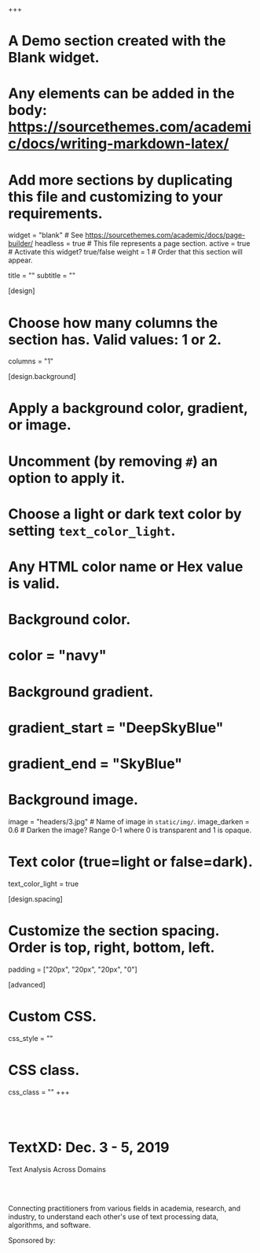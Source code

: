 +++
# A Demo section created with the Blank widget.
# Any elements can be added in the body: https://sourcethemes.com/academic/docs/writing-markdown-latex/
# Add more sections by duplicating this file and customizing to your requirements.

widget = "blank"  # See https://sourcethemes.com/academic/docs/page-builder/
headless = true  # This file represents a page section.
active = true  # Activate this widget? true/false
weight = 1  # Order that this section will appear.

title = ""
subtitle = ""

[design]
  # Choose how many columns the section has. Valid values: 1 or 2.
  columns = "1"

[design.background]
  # Apply a background color, gradient, or image.
  #   Uncomment (by removing `#`) an option to apply it.
  #   Choose a light or dark text color by setting `text_color_light`.
  #   Any HTML color name or Hex value is valid.

  # Background color.
  # color = "navy"
  
  # Background gradient.
  # gradient_start = "DeepSkyBlue"
  # gradient_end = "SkyBlue"
  
  # Background image.
  image = "headers/3.jpg"  # Name of image in `static/img/`.
  image_darken = 0.6  # Darken the image? Range 0-1 where 0 is transparent and 1 is opaque.

  # Text color (true=light or false=dark).
  text_color_light = true

[design.spacing]
  # Customize the section spacing. Order is top, right, bottom, left.
  padding = ["20px", "20px", "20px", "0"]

[advanced]
 # Custom CSS. 
 css_style = ""
 
 # CSS class.
 css_class = ""
+++


<div>
<br>
<br>
<h1 class="text-center white-font font-weight-10">TextXD: Dec. 3 - 5, 2019</h1>
<p class="text-center white-font font-weight-200">Text Analysis Across Domains</p>
<br>
<br>
<p class="text-center white-font font-weight-5000">Connecting practitioners from various fields in academia, research, and industry, to understand each other's use of text processing data, algorithms, and software. </p>
<p class="text-center white-font font-weight-5000">Sponsored by: </p>
<br>
<br>
<br>
<br>
</div>
